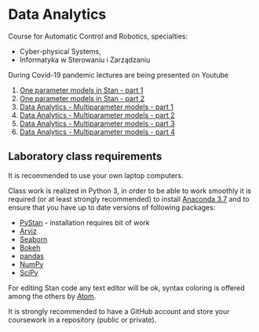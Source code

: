 # Data Analytics

Course for Automatic Control and Robotics, specialties:

- Cyber-physical Systems,
- Informatyka w Sterowaniu i Zarządzaniu

During Covid-19 pandemic lectures are being presented on Youtube

1. [One parameter models in Stan - part 1](https://youtu.be/2F7tBcncODQ)
1. [One parameter models in Stan - part 2](https://youtu.be/fwpALbNSyDE)
2. [Data Analytics - Multiparameter models - part 1](https://youtu.be/fZwWnSqhubo)
2. [Data Analytics - Multiparameter models - part 2](https://youtu.be/pBqHb95Ajok)
2. [Data Analytics - Multiparameter models - part 3](https://youtu.be/R8p4oFZHHeM)
2. [Data Analytics - Multiparameter models - part 4](https://youtu.be/Giw-R1dRyek)


## Laboratory class requirements

It is recommended to use your own laptop computers.

Class work is realized in Python 3, in order to be able to work smoothly it is required (or at least strongly recommended) to install [Anaconda 3.7](https://www.anaconda.com/distribution/) and to ensure that you have up to date versions of following packages:

- [PyStan](https://pystan.readthedocs.io/en/latest/) - installation requires bit of work
- [Arviz](https://arviz-devs.github.io/arviz/)
- [Seaborn](https://seaborn.pydata.org)
- [Bokeh](https://docs.bokeh.org/en/latest/)
- [pandas](https://pandas.pydata.org)
- [NumPy](https://numpy.org)
- [SciPy](scipy)

For editing Stan code any text editor will be ok, syntax coloring is offered among the others by [Atom](https://atom.io).

It is strongly recommended to have a GitHub account and store your coursework in a repository (public or private).

